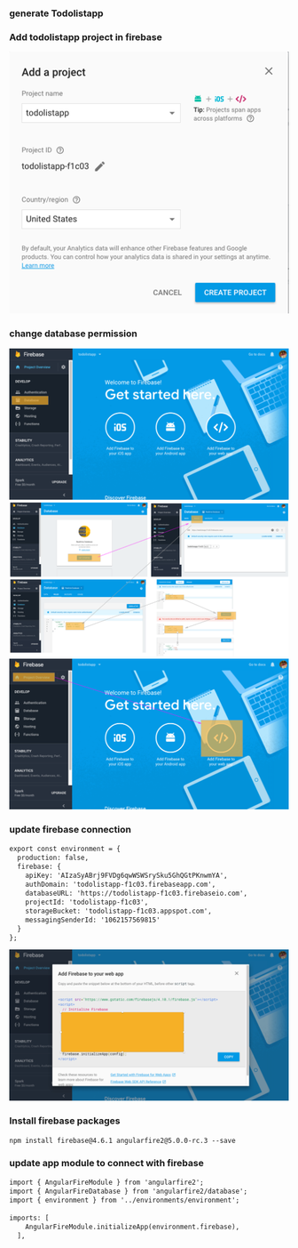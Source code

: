### generate Todolistapp

### Add todolistapp project in firebase
![todolistapp](src/assets/notes/firebase-new-project.png)

### change database permission

![change database permission](src/assets/notes/change-firebase-permission.png)
![change database permission](src/assets/notes/change-firebase-permission-1.png)
![change database permission](src/assets/notes/change-firebase-permission-2.png)

### update firebase connection
```
export const environment = {
  production: false,
  firebase: {
    apiKey: 'AIzaSyABrj9FVDg6qwWSWSrySku5GhQGtPKnwmYA',
    authDomain: 'todolistapp-f1c03.firebaseapp.com',
    databaseURL: 'https://todolistapp-f1c03.firebaseio.com',
    projectId: 'todolistapp-f1c03',
    storageBucket: 'todolistapp-f1c03.appspot.com',
    messagingSenderId: '1062157569815'
  }
};
```
![change database permission](src/assets/notes/change-firebase-permission-3.png)

### Install firebase packages
```
npm install firebase@4.6.1 angularfire2@5.0.0-rc.3 --save
```

### update app module to connect with firebase
```
import { AngularFireModule } from 'angularfire2';
import { AngularFireDatabase } from 'angularfire2/database';
import { environment } from '../environments/environment';

imports: [
    AngularFireModule.initializeApp(environment.firebase),
  ],
```